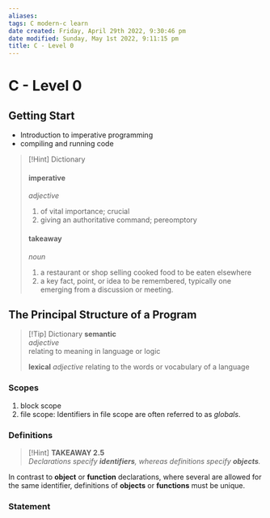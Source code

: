 ```yaml
---
aliases: 
tags: C modern-c learn 
date created: Friday, April 29th 2022, 9:30:46 pm
date modified: Sunday, May 1st 2022, 9:11:15 pm
title: C - Level 0
---
```


# C - Level 0

## Getting Start

- Introduction to imperative programming
- compiling and running code

> [!Hint] Dictionary
> #### imperative
> _adjective_
> 1. of vital importance; crucial
> 2. giving an authoritative command; pereomptory
>
> #### takeaway
> _noun_
> 1. a restaurant or shop selling cooked food to be eaten elsewhere
> 2. a key fact, point, or idea to be remembered, typically one emerging from a discussion or meeting.

## The Principal Structure of a Program

> [!Tip] Dictionary
> **semantic**  
> *adjective*  
> relating to meaning in language or logic
>
> **lexical**
> *adjective*
> relating to the words or vocabulary of a language


### Scopes
1. block scope
2. file scope: Identifiers in file scope are often referred to as _globals_.

### Definitions

> [!Hint] **TAKEAWAY 2.5**  
> *Declarations specify **identifiers**, whereas definitions specify **objects**.*

In contrast to **object** or **function** declarations, where several are allowed for the same identifier, definitions of **objects** or **functions** must be unique.

### Statement

